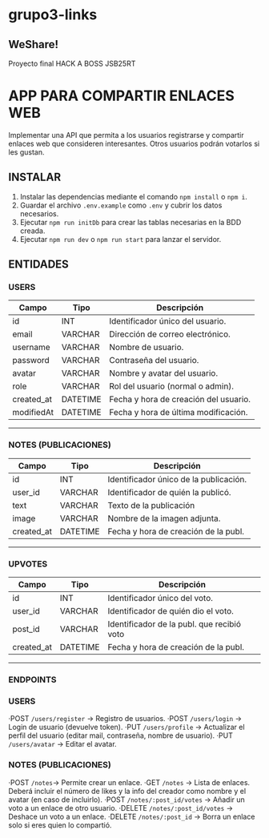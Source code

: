 # grupo3-links

## WeShare!

Proyecto final HACK A BOSS JSB25RT

# APP PARA COMPARTIR ENLACES WEB

Implementar una API que permita a los usuarios registrarse y compartir enlaces web que consideren interesantes. Otros usuarios podrán votarlos si les gustan.

## INSTALAR

1. Instalar las dependencias mediante el comando `npm install` o `npm i`.
2. Guardar el archivo `.env.example` como `.env` y cubrir los datos necesarios.
3. Ejecutar `npm run initDb` para crear las tablas necesarias en la BDD creada.
4. Ejecutar `npm run dev` o `npm run start` para lanzar el servidor.

## ENTIDADES

### USERS

| Campo      | Tipo     | Descripción                           |
| ---------- | -------- | ------------------------------------- |
| id         | INT      | Identificador único del usuario.      |
| email      | VARCHAR  | Dirección de correo electrónico.      |
| username   | VARCHAR  | Nombre de usuario.                    |
| password   | VARCHAR  | Contraseña del usuario.               |
| avatar     | VARCHAR  | Nombre y avatar del usuario.          |
| role       | VARCHAR  | Rol del usuario (normal o admin).     |
| created_at | DATETIME | Fecha y hora de creación del usuario. |
| modifiedAt | DATETIME | Fecha y hora de última modificación.  |

---

### NOTES (PUBLICACIONES)

| Campo      | Tipo     | Descripción                            |
| ---------- | -------- | -------------------------------------- |
| id         | INT      | Identificador único de la publicación. |
| user_id    | VARCHAR  | Identificador de quién la publicó.     |
| text       | VARCHAR  | Texto de la publicación                |
| image      | VARCHAR  | Nombre de la imagen adjunta.           |
| created_at | DATETIME | Fecha y hora de creación de la publ.   |

---

### UPVOTES

| Campo      | Tipo     | Descripción                                |
| ---------- | -------- | ------------------------------------------ |
| id         | INT      | Identificador único del voto.              |
| user_id    | VARCHAR  | Identificador de quién dio el voto.        |
| post_id    | VARCHAR  | Identificador de la publ. que recibió voto |
| created_at | DATETIME | Fecha y hora de creación de la publ.       |

---

### ENDPOINTS

### USERS

·POST `/users/register` -> Registro de usuarios.
·POST `/users/login` -> Login de usuario (devuelve token).
·PUT `/users/profile` -> Actualizar el perfil del usuario (editar mail, contraseña, nombre de usuario).
·PUT `/users/avatar` -> Editar el avatar.

### NOTES (PUBLICACIONES)

·POST `/notes`-> Permite crear un enlace.
·GET `/notes` -> Lista de enlaces. Deberá incluir el número de likes y la info del creador como nombre y el avatar (en caso de incluirlo).
·POST `/notes/:post_id/votes` -> Añadir un voto a un enlace de otro usuario.
·DELETE `/notes/:post_id/votes` -> Deshace un voto a un enlace.
·DELETE `/notes/:post_id` -> Borra un enlace solo si eres quien lo compartió.
